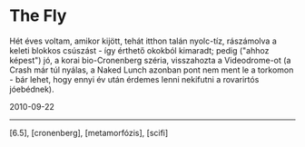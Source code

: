 # The Fly

Hét éves voltam, amikor kijött, tehát itthon talán nyolc-tíz, rászámolva a keleti blokkos csúszást - így érthető okokból kimaradt; pedig ("ahhoz képest") jó, a korai bio-Cronenberg széria, visszahozta a Videodrome-ot (a Crash már túl nyálas, a Naked Lunch azonban pont nem ment le a torkomon - bár lehet, hogy ennyi év után érdemes lenni nekifutni a rovarirtós jóebédnek).

2010-09-22 

----

[6.5], [cronenberg], [metamorfózis], [scifi]